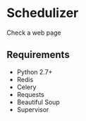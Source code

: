 Schedulizer
===========

Check a web page


Requirements
------------

- Python 2.7+
- Redis
- Celery
- Requests
- Beautiful Soup
- Supervisor
